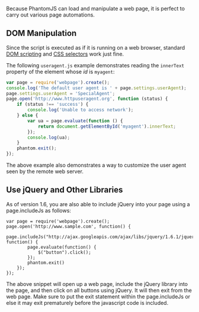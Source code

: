 Because PhantomJS can load and manipulate a web page, it is perfect to carry out various page automations.

## DOM Manipulation

Since the script is executed as if it is running on a web browser, standard [DOM scripting](http://en.wikipedia.org/wiki/DOM_scripting) and [CSS selectors](http://www.w3.org/TR/css3-selectors/) work just fine.

The following `useragent.js` example demonstrates reading the `innerText` property of the element whose *id* is `myagent`:

```javascript
var page = require('webpage').create();
console.log('The default user agent is ' + page.settings.userAgent);
page.settings.userAgent = 'SpecialAgent';
page.open('http://www.httpuseragent.org', function (status) {
    if (status !== 'success') {
        console.log('Unable to access network');
    } else {
        var ua = page.evaluate(function () {
            return document.getElementById('myagent').innerText;
        });
        console.log(ua);
    }
    phantom.exit();
});
```
The above example also demonstrates a way to customize the user agent seen by the remote web server.

## Use jQuery and Other Libraries

As of version 1.6, you are also able to include jQuery into your page using a page.includeJs as follows:

```
var page = require('webpage').create();
page.open('http://www.sample.com', function() {
    page.includeJs("http://ajax.googleapis.com/ajax/libs/jquery/1.6.1/jquery.min.js", function() {
        page.evaluate(function() {
            $("button").click();
        });
        phantom.exit()
    });
});
```

The above snippet will open up a web page, include the jQuery library into the page, and then click on all buttons using jQuery. It will then exit from the web page. Make sure to put the exit statement within the page.includeJs or else it may exit prematurely before the javascript code is included.
